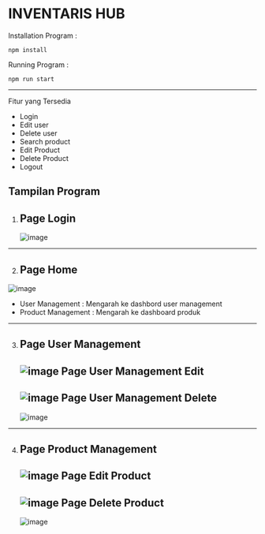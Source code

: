 # INVENTARIS HUB

Installation Program :
```
npm install
```
Running Program :
```
npm run start
```
--------------
Fitur yang Tersedia
- Login
- Edit user
- Delete user
- Search product
- Edit Product
- Delete Product
- Logout

Tampilan Program
---
1. Page Login
   -
   ![image](https://github.com/user-attachments/assets/67bb32ba-094d-4c72-bd44-86081f1664d2)

---
2. Page Home
   -
 ![image](https://github.com/user-attachments/assets/f17311ae-1af2-44ba-ad3e-9d6cb6914d53)

   - User Management : Mengarah ke dashbord user management
   - Product Management : Mengarah ke dashboard produk
---
3. Page User Management
   -
   ![image](https://github.com/user-attachments/assets/23c7861d-8e05-42ee-bbd4-9f63c68f8fb1)
   Page User Management Edit
   -
   ![image](https://github.com/user-attachments/assets/a80ed5e2-0c13-4587-9dba-aebc7a077492)
   Page User Management Delete
   -
   ![image](https://github.com/user-attachments/assets/9f16c8ad-4233-4ddc-ab91-295a32edab1f)


---
4. Page Product Management
   -
   ![image](https://github.com/user-attachments/assets/616b4713-02c5-48b7-92ab-7a47f802b1bb)
   Page Edit Product
   -
   ![image](https://github.com/user-attachments/assets/0e4a280d-1941-414a-8b62-3226d749a2e9)
   Page Delete Product
   -
   ![image](https://github.com/user-attachments/assets/306d57b5-2158-440f-b659-ae89524f3b08)

   



